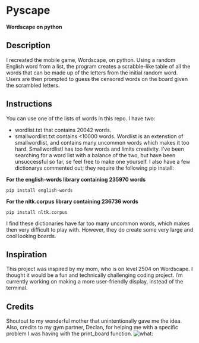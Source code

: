 # Pyscape
**Wordscape on python**

## Description
I recreated the mobile game, Wordscape, on python. Using a random English word from a list, the program creates a scrabble-like table of all the words that can be made up of the letters from the initial random word. Users are then prompted to guess the censored words on the board given the scrambled letters.
  
## Instructions
You can use one of the lists of words in this repo. I have two: 
  - wordlist.txt that contains 20042 words.
  - smallwordlist.txt contains <10000 words.
Wordlist is an extenstion of smallwordlist, and contains many uncommon words which makes it too hard. SmallwordlistI has too few words and limits creativity. I've been searching for a word list with a balance of the two, but have been unsuccessful so far, se feel free to make one yourself. I also have a few dictionarys commented out; they require the following pip install:
  
  **For the english-words library containing 235970 words**
  ```
  pip install english-words
  ```
  **For the nltk.corpus library containing 236736 words**
  ```
  pip install nltk.corpus
  ```

I find these dictionaries have far too many uncommon words, which makes then very difficult to play with. However, they do create some very large and cool looking boards.

## Inspiration
  This project was inspired by my mom, who is on level 2504 on Wordscape. I thought it would be a fun and technically challenging coding project. I’m currently working on making a more user-friendly display, instead of the terminal.
  
## Credits
  Shoutout to my wonderful mother that unintentionally gave me the idea. Also, credits to my gym partner, Declan, for helping me with a specific problem I was having with the print_board function.
![what:](/UNB/CS2613/EA/Output.png "Sample Output")
